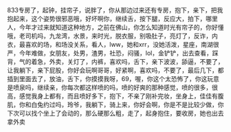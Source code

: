 833专房了，起钟，挂帘子，说胖了，你从那边过来还有专房，抱下，亲下，把我抱起来，这个姿势很邪恶哦，好坏啊你，继续舌，按下腿，反应大，拍下，哪里人，今年才过来就知道这种地方，之前在佛山，你怎么知道时光有帘子的，你好懂哦，老司机吗，九龙湾，水景，来时光，脱衣服，别吸肚子，亮灯了，反诈，内衣，最喜欢的场，和场没关系，看人，lww，她和xrr，没她活泼，星座，南湖很严，今年难做，女朋友，处男，渣男，社恐，闷骚，lol，金铲铲，出去查看，踩背，气的着急，外卖，关灯了，内裤，喜欢吗，舌下，亲下波波，舔逼，不要了，让我躺下，亲下屁股，你好会玩啊哥哥，好紧啊，喜欢吗，不要了，最后几下，都插到里面去了，放油，舌下，你摸摸我呀，69，喔，你这个太恐怖了，你这玩意是喷泉吗，继续亲，你每次都这样喷的吗，喷的好爽的那种感觉，喷的很多，很高，感觉我身上都有，而且喷好多下，抱下，不亲了刚补完妆，坐身上，佳佳有腹肌，你和白兔约过吗，玲爷，我躺下，骑上来，你好会啊，你是不是比较少做，你下次可以找个坐上了会动的，那么硬那么粗，走了，起身抱住，要收房，她也出去拿外卖

